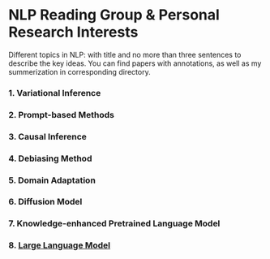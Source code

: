# NLP Reading Group & Personal Research Interests

Different topics in NLP: with title and no more than three sentences to describe the key ideas. You can find papers with annotations, as well as my summerization in corresponding directory.

### 1. Variational Inference


### 2. Prompt-based Methods



### 3. Causal Inference



### 4. Debiasing Method


### 5. Domain Adaptation


### 6. Diffusion Model

### 7. Knowledge-enhanced Pretrained Language Model

### 8. [Large Language Model](https://github.com/hanqi-qi/NLPReadingGroup/blob/main/Interpretability%20in%20LLMs.md)

